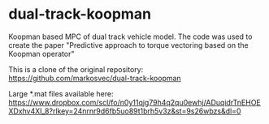 # dual-track-koopman
Koopman based MPC of dual track vehicle model. The code was used to create the paper "Predictive approach to torque vectoring based on the Koopman operator"

This is a clone of the original repository: https://github.com/markosvec/dual-track-koopman

Large *.mat files available here: https://www.dropbox.com/scl/fo/n0y11qjg79h4q2qu0ewhj/ADuqidrTnEHOEXDxhv4XI_8?rlkey=24nrnr9d6fb5uo89t1brh5v3z&st=9s26wbzs&dl=0

